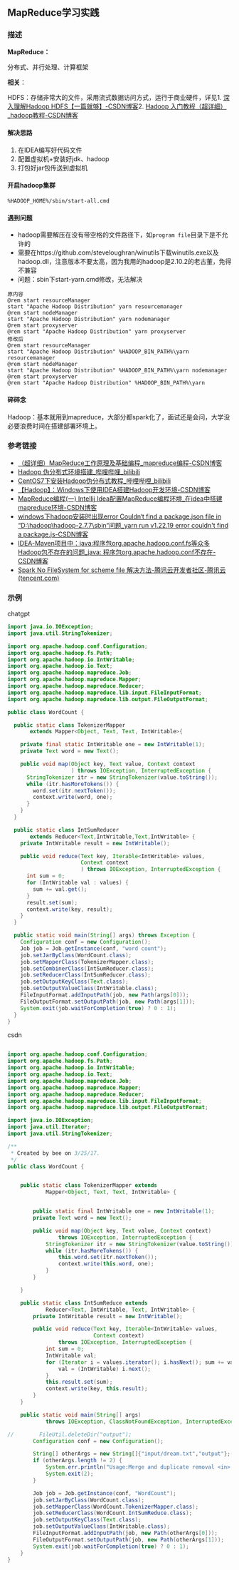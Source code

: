 ## MapReduce学习实践

### 描述

**MapReduce：**

分布式、并行处理、计算框架

**相关**：

HDFS：存储非常大的文件，采用流式数据访问方式，运行于商业硬件，详见1. [深入理解Hadoop HDFS【一篇就够】-CSDN博客](https://blog.csdn.net/sjmz30071360/article/details/79877846)2. [Hadoop 入门教程（超详细）_hadoop教程-CSDN博客](https://blog.csdn.net/weixin_42837961/article/details/105493561)

#### 解决思路

1. 在IDEA编写好代码文件
2. 配置虚拟机+安装好jdk、hadoop
3. 打包好jar包传送到虚拟机

#### 开启hadoop集群

```
%HADOOP_HOME%/sbin/start-all.cmd
```

#### 遇到问题

- hadoop需要解压在没有带空格的文件路径下，如``program file``目录下是不允许的
- 需要在https://github.com/steveloughran/winutils下载winutils.exe以及hadoop.dll，注意版本不要太高，因为我用的hadoop是2.10.2的老古董，免得不兼容
- 问题：sbin下start-yarn.cmd修改，无法解决

```
原内容
@rem start resourceManager
start "Apache Hadoop Distribution" yarn resourcemanager
@rem start nodeManager
start "Apache Hadoop Distribution" yarn nodemanager
@rem start proxyserver
@rem start "Apache Hadoop Distribution" yarn proxyserver
修改后
@rem start resourceManager
start "Apache Hadoop Distribution" %HADOOP_BIN_PATH%\yarn resourcemanager
@rem start nodeManager
start "Apache Hadoop Distribution" %HADOOP_BIN_PATH%\yarn nodemanager
@rem start proxyserver
@rem start "Apache Hadoop Distribution" %HADOOP_BIN_PATH%\yarn
```

#### 碎碎念

Hadoop：基本就用到mapreduce，大部分都spark化了，面试还是会问，大学没必要浪费时间在搭建部署环境上。

### 参考链接

- [（超详细）MapReduce工作原理及基础编程_mapreduce编程-CSDN博客](https://blog.csdn.net/JunLeon/article/details/121051075)
- [Hadoop 伪分布式环境搭建_哔哩哔哩_bilibili](https://www.bilibili.com/video/BV1mL4y1T7em/?spm_id_from=333.337.search-card.all.click&vd_source=6b153427393db22a222ff8aec7bb5efb)
- [CentOS7下安装Hadoop伪分布式教程_哔哩哔哩_bilibili](https://www.bilibili.com/video/BV1i5411d7aG/?spm_id_from=333.337.search-card.all.click&vd_source=6b153427393db22a222ff8aec7bb5efb)
- [【Hadoop】：Windows下使用IDEA搭建Hadoop开发环境-CSDN博客](https://blog.csdn.net/Geeksongs/article/details/111940739)
- [MapReduce编程(一) Intellij Idea配置MapReduce编程环境_在idea中搭建mapreduce环境-CSDN博客](https://blog.csdn.net/napoay/article/details/68491469)
- [windows下hadoop安装时出现error Couldn‘t find a package.json file in “D:\\hadoop\hadoop-2.7.7\\sbin“问题_yarn run v1.22.19 error couldn't find a package.js-CSDN博客](https://blog.csdn.net/m_phappy/article/details/110856485)
- [IDEA-Maven项目中：java:程序包org.apache.hadoop.conf.fs等众多Hadoop包不存在的问题_java: 程序包org.apache.hadoop.conf不存在-CSDN博客](https://blog.csdn.net/qq_46092061/article/details/120127385)
- [Spark No FileSystem for scheme file 解决方法-腾讯云开发者社区-腾讯云 (tencent.com)](https://cloud.tencent.com/developer/article/1454044)





### 示例

chatgpt

```java
import java.io.IOException;
import java.util.StringTokenizer;

import org.apache.hadoop.conf.Configuration;
import org.apache.hadoop.fs.Path;
import org.apache.hadoop.io.IntWritable;
import org.apache.hadoop.io.Text;
import org.apache.hadoop.mapreduce.Job;
import org.apache.hadoop.mapreduce.Mapper;
import org.apache.hadoop.mapreduce.Reducer;
import org.apache.hadoop.mapreduce.lib.input.FileInputFormat;
import org.apache.hadoop.mapreduce.lib.output.FileOutputFormat;

public class WordCount {

  public static class TokenizerMapper
       extends Mapper<Object, Text, Text, IntWritable>{

    private final static IntWritable one = new IntWritable(1);
    private Text word = new Text();

    public void map(Object key, Text value, Context context
                    ) throws IOException, InterruptedException {
      StringTokenizer itr = new StringTokenizer(value.toString());
      while (itr.hasMoreTokens()) {
        word.set(itr.nextToken());
        context.write(word, one);
      }
    }
  }

  public static class IntSumReducer
       extends Reducer<Text,IntWritable,Text,IntWritable> {
    private IntWritable result = new IntWritable();

    public void reduce(Text key, Iterable<IntWritable> values,
                       Context context
                       ) throws IOException, InterruptedException {
      int sum = 0;
      for (IntWritable val : values) {
        sum += val.get();
      }
      result.set(sum);
      context.write(key, result);
    }
  }

  public static void main(String[] args) throws Exception {
    Configuration conf = new Configuration();
    Job job = Job.getInstance(conf, "word count");
    job.setJarByClass(WordCount.class);
    job.setMapperClass(TokenizerMapper.class);
    job.setCombinerClass(IntSumReducer.class);
    job.setReducerClass(IntSumReducer.class);
    job.setOutputKeyClass(Text.class);
    job.setOutputValueClass(IntWritable.class);
    FileInputFormat.addInputPath(job, new Path(args[0]));
    FileOutputFormat.setOutputPath(job, new Path(args[1]));
    System.exit(job.waitForCompletion(true) ? 0 : 1);
  }
}

```

csdn

```java

import org.apache.hadoop.conf.Configuration;
import org.apache.hadoop.fs.Path;
import org.apache.hadoop.io.IntWritable;
import org.apache.hadoop.io.Text;
import org.apache.hadoop.mapreduce.Job;
import org.apache.hadoop.mapreduce.Mapper;
import org.apache.hadoop.mapreduce.Reducer;
import org.apache.hadoop.mapreduce.lib.input.FileInputFormat;
import org.apache.hadoop.mapreduce.lib.output.FileOutputFormat;

import java.io.IOException;
import java.util.Iterator;
import java.util.StringTokenizer;

/**
 * Created by bee on 3/25/17.
 */
public class WordCount {


    public static class TokenizerMapper extends
            Mapper<Object, Text, Text, IntWritable> {


        public static final IntWritable one = new IntWritable(1);
        private Text word = new Text();

        public void map(Object key, Text value, Context context)
                throws IOException, InterruptedException {
            StringTokenizer itr = new StringTokenizer(value.toString());
            while (itr.hasMoreTokens()) {
                this.word.set(itr.nextToken());
                context.write(this.word, one);
            }
        }

    }

    public static class IntSumReduce extends
            Reducer<Text, IntWritable, Text, IntWritable> {
        private IntWritable result = new IntWritable();

        public void reduce(Text key, Iterable<IntWritable> values,
                           Context context)
                throws IOException, InterruptedException {
            int sum = 0;
            IntWritable val;
            for (Iterator i = values.iterator(); i.hasNext(); sum += val.get()) {
                val = (IntWritable) i.next();
            }
            this.result.set(sum);
            context.write(key, this.result);
        }
    }

    public static void main(String[] args)
            throws IOException, ClassNotFoundException, InterruptedException {

//        FileUtil.deleteDir("output");
        Configuration conf = new Configuration();

        String[] otherArgs = new String[]{"input/dream.txt","output"};
        if (otherArgs.length != 2) {
            System.err.println("Usage:Merge and duplicate removal <in> <out>");
            System.exit(2);
        }

        Job job = Job.getInstance(conf, "WordCount");
        job.setJarByClass(WordCount.class);
        job.setMapperClass(WordCount.TokenizerMapper.class);
        job.setReducerClass(WordCount.IntSumReduce.class);
        job.setOutputKeyClass(Text.class);
        job.setOutputValueClass(IntWritable.class);
        FileInputFormat.addInputPath(job, new Path(otherArgs[0]));
        FileOutputFormat.setOutputPath(job, new Path(otherArgs[1]));
        System.exit(job.waitForCompletion(true) ? 0 : 1);
    }
}
```


